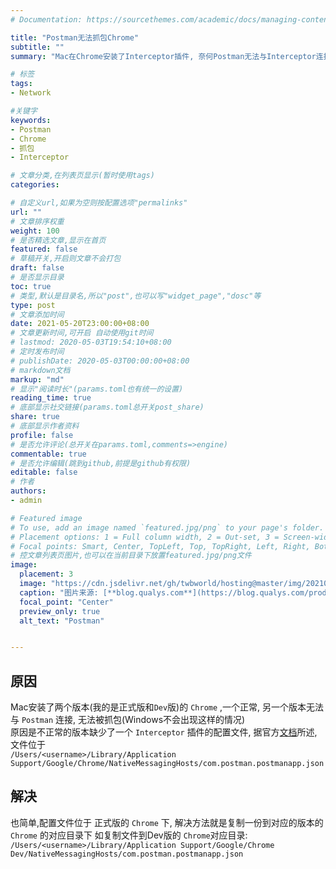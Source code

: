 ```yaml
---
# Documentation: https://sourcethemes.com/academic/docs/managing-content/

title: "Postman无法抓包Chrome"
subtitle: ""
summary: "Mac在Chrome安装了Interceptor插件, 奈何Postman无法与Interceptor连接,也就无法抓包"

# 标签
tags: 
- Network

#关键字
keywords:
- Postman
- Chrome
- 抓包
- Interceptor

# 文章分类,在列表页显示(暂时使用tags)
categories: 

# 自定义url,如果为空则按配置选项"permalinks"
url: ""
# 文章排序权重
weight: 100
# 是否精选文章,显示在首页
featured: false
# 草稿开关,开启则文章不会打包
draft: false
# 是否显示目录
toc: true
# 类型,默认是目录名,所以"post",也可以写"widget_page","dosc"等
type: post
# 文章添加时间
date: 2021-05-20T23:00:00+08:00
# 文章更新时间,可开启 自动使用git时间
# lastmod: 2020-05-03T19:54:10+08:00
# 定时发布时间
# publishDate: 2020-05-03T00:00:00+08:00
# markdown文档
markup: "md"
# 显示"阅读时长"(params.toml也有统一的设置)
reading_time: true
# 底部显示社交链接(params.toml总开关post_share)
share: true
# 底部显示作者资料
profile: false
# 是否允许评论(总开关在params.toml,comments=>engine)
commentable: true
# 是否允许编辑(跳到github,前提是github有权限)
editable: false
# 作者
authors:
- admin

# Featured image
# To use, add an image named `featured.jpg/png` to your page's folder.
# Placement options: 1 = Full column width, 2 = Out-set, 3 = Screen-width
# Focal points: Smart, Center, TopLeft, Top, TopRight, Left, Right, BottomLeft, Bottom, BottomRight.
# 控文章列表页图片,也可以在当前目录下放置featured.jpg/png文件
image:
  placement: 3
  image: "https://cdn.jsdelivr.net/gh/twbworld/hosting@master/img/20210520215326.jpeg"
  caption: "图片来源: [**blog.qualys.com**](https://blog.qualys.com/product-tech/2019/10/07/enhanced-api-scanning-with-postman-support-in-qualys-was)"
  focal_point: "Center"
  preview_only: true
  alt_text: "Postman"


---
```




## 原因

Mac安装了两个版本(我的是正式版和`Dev`版)的 `Chrome` ,一个正常, 另一个版本无法与 `Postman` 连接, 无法被抓包(Windows不会出现这样的情况)  
原因是不正常的版本缺少了一个 `Interceptor` 插件的配置文件, 据官方[文档](https://learning.postman.com/docs/sending-requests/capturing-request-data/interceptor/#how-it-works)所述,文件位于  
`/Users/<username>/Library/Application Support/Google/Chrome/NativeMessagingHosts/com.postman.postmanapp.json`

## 解决

也简单,配置文件位于 正式版的 `Chrome` 下, 解决方法就是复制一份到对应的版本的 `Chrome` 的对应目录下
如复制文件到Dev版的 `Chrome`对应目录: `/Users/<username>/Library/Application Support/Google/Chrome Dev/NativeMessagingHosts/com.postman.postmanapp.json`

